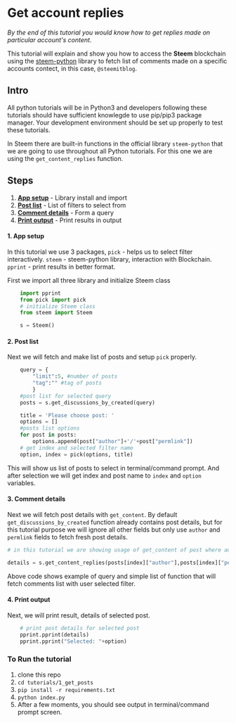 # Get account replies

_By the end of this tutorial you would know how to get replies made on particular account's content._

This tutorial will explain and show you how to access the **Steem** blockchain using the [steem-python](https://github.com/steemit/steem-python) library to fetch list of comments made on a specific accounts contect, in this case, `@steemitblog`.

## Intro

All python tutorials will be in Python3 and developers following these tutorials should have sufficient knowlegde to use pip/pip3 package manager. Your development environment should be set up properly to test these tutorials.

In Steem there are built-in functions in the official library `steem-python` that we are going to use throughout all Python tutorials. For this one we are using the `get_content_replies` function.


## Steps

1.  [**App setup**](#app-setup) - Library install and import
1.  [**Post list**](#post-list) - List of filters to select from
1.  [**Comment details**](#comment-details) - Form a query
1.  [**Print output**](#print-output) - Print results in output

#### 1. App setup <a name="app-setup"></a>

In this tutorial we use 3 packages, `pick` - helps us to select filter interactively. `steem` - steem-python library, interaction with Blockchain. `pprint` - print results in better format.

First we import all three library and initialize Steem class

```python
    import pprint
    from pick import pick
    # initialize Steem class
    from steem import Steem

    s = Steem()
```

#### 2. Post list <a name="post-list"></a>


Next we will fetch and make list of posts and setup `pick` properly.

```python
    query = {
        "limit":5, #number of posts
        "tag":"" #tag of posts
        }
    #post list for selected query
    posts = s.get_discussions_by_created(query)

    title = 'Please choose post: '
    options = []
    #posts list options
    for post in posts:
        options.append(post["author"]+'/'+post["permlink"])
    # get index and selected filter name
    option, index = pick(options, title)
```

This will show us list of posts to select in terminal/command prompt. And after selection we will get index and post name to `index` and `option` variables.

#### 3. Comment details <a name="comment-details"></a>

Next we will fetch post details with `get_content`. By default `get_discussions_by_created` function already contains post details, but for this tutorial purpose we will ignore all other fields but only use `author` and `permlink` fields to fetch fresh post details.

```python
# in this tutorial we are showing usage of get_content of post where author and permlink is known

details = s.get_content_replies(posts[index]["author"],posts[index]["permlink"])
```

Above code shows example of query and simple list of function that will fetch comments list with user selected filter.

#### 4. Print output <a name="print-output"></a>

Next, we will print result, details of selected post.

```python
    # print post details for selected post
    pprint.pprint(details)
    pprint.pprint("Selected: "+option)
```

### To Run the tutorial

1.  clone this repo
1.  `cd tutorials/1_get_posts`
1.  `pip install -r requirements.txt`
1.  `python index.py`
1.  After a few moments, you should see output in terminal/command prompt screen.